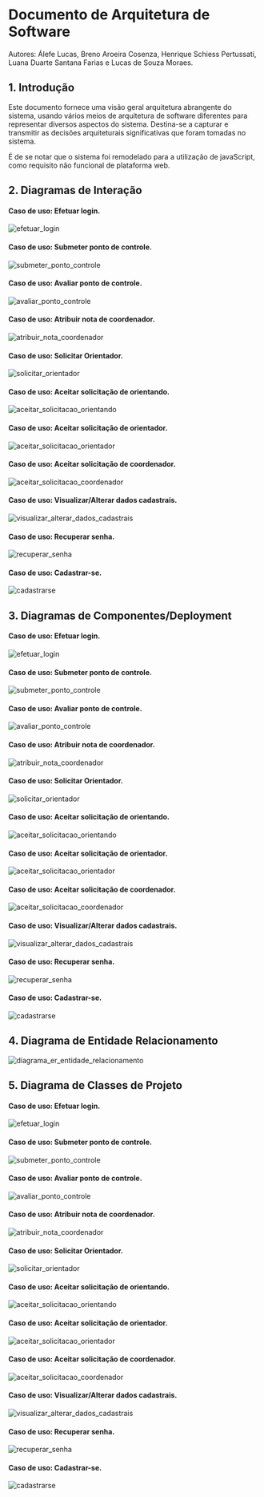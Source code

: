 
# Documento de Arquitetura de Software
Autores: Álefe Lucas, Breno Aroeira Cosenza, Henrique Schiess Pertussati, Luana Duarte Santana Farias e Lucas de Souza Moraes.
## 1. Introdução

Este documento fornece uma visão geral arquitetura abrangente do sistema, usando vários meios de arquitetura de software diferentes para representar diversos aspectos do sistema. Destina-se a capturar e transmitir as decisões arquiteturais significativas que foram tomadas no sistema. 

É de se notar que o sistema foi remodelado para a utilização de javaScript, como requisito não funcional de plataforma web. 

<div style="page-break-after: always;"/>

## 2. Diagramas de Interação



#### Caso de uso: Efetuar login.
![efetuar_login](https://user-images.githubusercontent.com/26805177/56161343-a5f13d00-5f9f-11e9-9f19-54e046b76512.png)
#### Caso de uso: Submeter ponto de controle.
![submeter_ponto_controle](https://user-images.githubusercontent.com/26805177/56160815-83125900-5f9e-11e9-903a-5858fdfe56aa.png)

<div style="page-break-after: always;"/>

#### Caso de uso: Avaliar ponto de controle.
![avaliar_ponto_controle](https://user-images.githubusercontent.com/26805177/56160489-b0123c00-5f9d-11e9-87ba-5a0064cca490.png)
#### Caso de uso: Atribuir nota de coordenador. 
![atribuir_nota_coordenador](https://user-images.githubusercontent.com/26805177/56160792-768e0080-5f9e-11e9-93a9-6a9404d19f28.png)

<div style="page-break-after: always;"/>

#### Caso de uso: Solicitar Orientador.
![solicitar_orientador](https://user-images.githubusercontent.com/26805177/56160515-bb656780-5f9d-11e9-87be-ca7a9bc78096.png)
#### Caso de uso: Aceitar solicitação de orientando.
![aceitar_solicitacao_orientando](https://user-images.githubusercontent.com/31371849/56175175-49584700-5fcc-11e9-95a2-12be7cb71b4b.png)

<div style="page-break-after: always;"/>

#### Caso de uso: Aceitar solicitação de orientador.
![aceitar_solicitacao_orientador](https://user-images.githubusercontent.com/31371849/56172275-1c516780-5fbf-11e9-88d4-89b1e60bb3db.png)
#### Caso de uso: Aceitar solicitação de coordenador.
![aceitar_solicitacao_coordenador](https://user-images.githubusercontent.com/26805177/56161347-a8539700-5f9f-11e9-8036-17bfc32e4be9.png)

<div style="page-break-after: always;"/>

#### Caso de uso: Visualizar/Alterar dados cadastrais.
![visualizar_alterar_dados_cadastrais](https://user-images.githubusercontent.com/31371849/56172643-c251a180-5fc0-11e9-8d6d-e54bf09dae58.png)
#### Caso de uso: Recuperar senha.
![recuperar_senha](https://user-images.githubusercontent.com/31371849/56172491-114b0700-5fc0-11e9-98b3-27882a46ada3.png)

<div style="page-break-after: always;"/>

#### Caso de uso: Cadastrar-se.
![cadastrarse](https://user-images.githubusercontent.com/31371849/56172639-bf56b100-5fc0-11e9-8f6e-80e0c3c88966.png)

<div style="page-break-after: always;"/>

## 3. Diagramas de Componentes/Deployment



#### Caso de uso: Efetuar login.
![efetuar_login](https://user-images.githubusercontent.com/31371849/56172218-c8df1980-5fbe-11e9-999a-f143758b2fab.png)
#### Caso de uso: Submeter ponto de controle.
![submeter_ponto_controle](https://user-images.githubusercontent.com/26805177/56161074-0cc22680-5f9f-11e9-9d82-eb09bbb43298.png)

<div style="page-break-after: always;"/>

#### Caso de uso: Avaliar ponto de controle.
![avaliar_ponto_controle](https://user-images.githubusercontent.com/31371849/56172090-4a827780-5fbe-11e9-9dcc-b16fc6e49100.png)
#### Caso de uso: Atribuir nota de coordenador. 
![atribuir_nota_coordenador](https://user-images.githubusercontent.com/26805177/56161046-02079180-5f9f-11e9-89a3-4e5f6aed57f5.png)

<div style="page-break-after: always;"/>

#### Caso de uso: Solicitar Orientador.
![solicitar_orientador](https://user-images.githubusercontent.com/31371849/56172095-4e15fe80-5fbe-11e9-9683-c91ede6b6480.png)
#### Caso de uso: Aceitar solicitação de orientando.
![aceitar_solicitacao_orientando](https://user-images.githubusercontent.com/31371849/56175182-56753600-5fcc-11e9-85d8-b037c39c64aa.png)

<div style="page-break-after: always;"/>

#### Caso de uso: Aceitar solicitação de orientador.
![aceitar_solicitacao_orientador](https://user-images.githubusercontent.com/31371849/56172235-dbf1e980-5fbe-11e9-8c26-8586a5195437.png)
#### Caso de uso: Aceitar solicitação de coordenador.
![aceitar_solicitacao_coordenador](https://user-images.githubusercontent.com/31371849/56172229-d4324500-5fbe-11e9-833e-67fc8acce7fe.png)

<div style="page-break-after: always;"/>

#### Caso de uso: Visualizar/Alterar dados cadastrais.
![visualizar_alterar_dados_cadastrais](https://user-images.githubusercontent.com/31371849/56172599-93d3c680-5fc0-11e9-8a86-4a1f79e46e95.png)
#### Caso de uso: Recuperar senha.
![recuperar_senha](https://user-images.githubusercontent.com/31371849/56172499-1dcf5f80-5fc0-11e9-9fd4-5068eb9e9508.png)

<div style="page-break-after: always;"/>

#### Caso de uso: Cadastrar-se.
![cadastrarse](https://user-images.githubusercontent.com/31371849/56172614-a5b56980-5fc0-11e9-9456-19ada3ddb1fd.png)


<div style="page-break-after: always;"/>

## 4. Diagrama de Entidade Relacionamento

![diagrama_er_entidade_relacionamento](https://user-images.githubusercontent.com/26805177/56163265-46496080-5fa4-11e9-9bc1-27588181547c.png)

<div style="page-break-after: always;"/>

## 5. Diagrama de Classes de Projeto



#### Caso de uso: Efetuar login.
![efetuar_login](https://user-images.githubusercontent.com/26805177/56161226-66c2ec00-5f9f-11e9-8fa3-22cc49b86ec7.png)
#### Caso de uso: Submeter ponto de controle.
![submeter_ponto_controle](https://user-images.githubusercontent.com/26805177/56160924-bd7bf600-5f9e-11e9-9ca1-5e5099ed3acd.png)

<div style="page-break-after: always;"/>

#### Caso de uso: Avaliar ponto de controle.
![avaliar_ponto_controle](https://user-images.githubusercontent.com/26805177/56160617-01bac680-5f9e-11e9-9ee7-3043b6e33901.png)
#### Caso de uso: Atribuir nota de coordenador. 
![atribuir_nota_coordenador](https://user-images.githubusercontent.com/26805177/56160959-cc62a880-5f9e-11e9-8f5d-4234202ce8d7.png)

<div style="page-break-after: always;"/>

#### Caso de uso: Solicitar Orientador.
![solicitar_orientador](https://user-images.githubusercontent.com/26805177/56160622-07b0a780-5f9e-11e9-9bda-1090fc8ea08d.png)
#### Caso de uso: Aceitar solicitação de orientando.
![aceitar_solicitacao_orientando](https://user-images.githubusercontent.com/31371849/56175153-36457700-5fcc-11e9-9385-df5c962e871f.png)

<div style="page-break-after: always;"/>

#### Caso de uso: Aceitar solicitação de orientador.
![aceitar_solicitacao_orientador](https://user-images.githubusercontent.com/31371849/56172288-2e330a80-5fbf-11e9-9e3f-b28b82dc8acd.png)
#### Caso de uso: Aceitar solicitação de coordenador.
![aceitar_solicitacao_coordenador](https://user-images.githubusercontent.com/26805177/56161237-6cb8cd00-5f9f-11e9-88ab-e51cedd8750e.png)

<div style="page-break-after: always;"/>

#### Caso de uso: Visualizar/Alterar dados cadastrais.
![visualizar_alterar_dados_cadastrais](https://user-images.githubusercontent.com/31371849/56172679-f0cf7c80-5fc0-11e9-99b2-1d5d4c3f97e4.png)
#### Caso de uso: Recuperar senha.
![recuperar_senha](https://user-images.githubusercontent.com/31371849/56172474-04c6ae80-5fc0-11e9-9b9c-ca655c8da774.png)

<div style="page-break-after: always;"/>

#### Caso de uso: Cadastrar-se.
![cadastrarse](https://user-images.githubusercontent.com/31371849/56172669-e614e780-5fc0-11e9-97c2-af3b749474e2.png)



